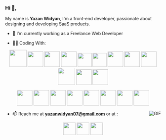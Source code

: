 ### Hi 👋, 
 My name is **Yazan Widyan**, I'm a front-end developer, passionate about designing and developing SaaS products.

- 🔭 I’m currently working as a Freelance Web Developer

- 👨‍💻 Coding With:
<p align="center">
<img src="https://img.icons8.com/clouds/100/000000/react.png" height="55"/>
<img src="https://img.icons8.com/bubbles/100/000000/react.png" height="50"/>
<img src="https://img.icons8.com/color/96/000000/typescript.png" height="50"/>
<img src="https://img.icons8.com/color/96/000000/javascript.png" height="50"/>
<img src="https://img.icons8.com/color/96/000000/redux.png" height="45"/>
<img src="https://img.icons8.com/color/96/000000/graphql.png" height="45"/>
<img src="https://img.icons8.com/color/96/000000/sass.png" height="50"/>
<img src="https://img.icons8.com/color/96/000000/css3.png" height="50"/>
<img src="https://img.icons8.com/color/96/000000/html-5.png" height="50"/>
<img src="https://img.icons8.com/clouds/100/000000/api.png" height="55"/>
<img src="https://img.icons8.com/color/96/000000/bootstrap.png" height="50"/>
<img src="https://img.icons8.com/color/96/000000/material-ui.png" height="50"/>
</p>
<p align="center">
<img src="https://img.icons8.com/color/96/000000/git.png" height="50"/>
<img src="https://img.icons8.com/fluent/96/000000/console.png" height="50"/>
<img src="https://img.icons8.com/windows/64/000000/node-js.png" height="50"/>
<img src="https://img.icons8.com/color/96/000000/mongodb.png" height="50"/>
<img src="https://img.icons8.com/material-two-tone/96/000000/json.png" height="50"/>
<img src="https://img.icons8.com/color/96/000000/adobe-illustrator.png" height="50"/>
<img src="https://img.icons8.com/fluent/96/000000/adobe-photoshop.png" height="50"/>
<img src="https://img.icons8.com/color/96/000000/adobe-xd.png" height="50"/>
</p>
<img align="right" alt="GIF" src="https://media.giphy.com/media/13HgwGsXF0aiGY/giphy.gif" />


- 📫 Reach me at **yazanwidyan07@gmail.com** or at :
<p align="center">
<a href="https://www.linkedin.com/in/yazan-widyan-863305157/" target="blank"><img src="https://img.icons8.com/color/96/000000/linkedin.png" height="40"/></a>
<a href="https://gitlab.com/Yazanwidyan" target="blank"><img src="https://img.icons8.com/color/96/000000/gitlab.png" height="40"/></a>
<a href="https://www.facebook.com/yazan.widyan/" target="blank"><img src="https://img.icons8.com/fluent/96/000000/facebook-new.png" height="40"/></a>
</p>
